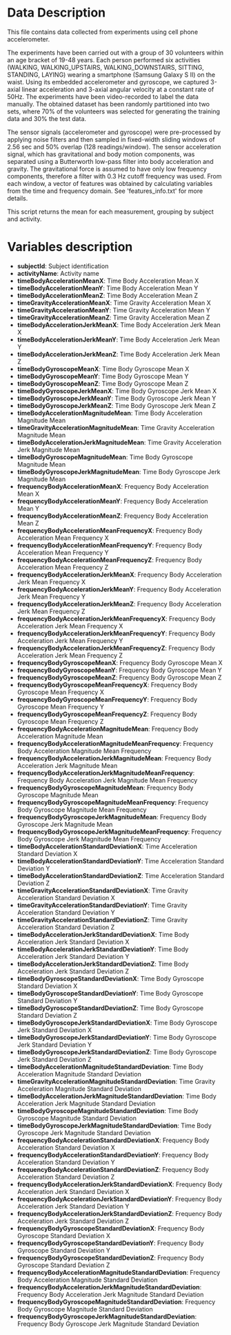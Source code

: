# Data Description

This file contains data collected from experiments using cell phone accelerometer.

The experiments have been carried out with a group of 30 volunteers within an age bracket of 19-48 years. Each person performed six activities (WALKING, WALKING_UPSTAIRS, WALKING_DOWNSTAIRS, SITTING, STANDING, LAYING) wearing a smartphone (Samsung Galaxy S II) on the waist. Using its embedded accelerometer and gyroscope, we captured 3-axial linear acceleration and 3-axial angular velocity at a constant rate of 50Hz. The experiments have been video-recorded to label the data manually. The obtained dataset has been randomly partitioned into two sets, where 70% of the volunteers was selected for generating the training data and 30% the test data. 

The sensor signals (accelerometer and gyroscope) were pre-processed by applying noise filters and then sampled in fixed-width sliding windows of 2.56 sec and 50% overlap (128 readings/window). The sensor acceleration signal, which has gravitational and body motion components, was separated using a Butterworth low-pass filter into body acceleration and gravity. The gravitational force is assumed to have only low frequency components, therefore a filter with 0.3 Hz cutoff frequency was used. From each window, a vector of features was obtained by calculating variables from the time and frequency domain. See 'features_info.txt' for more details. 

This script returns the mean for each measurement, grouping by subject and activity.

# Variables description

* **subjectId**: Subject identification
* **activityName**: Activity name
* **timeBodyAccelerationMeanX**: Time Body Acceleration Mean X
* **timeBodyAccelerationMeanY**: Time Body Acceleration Mean Y
* **timeBodyAccelerationMeanZ**: Time Body Acceleration Mean Z
* **timeGravityAccelerationMeanX**: Time Gravity Acceleration Mean X
* **timeGravityAccelerationMeanY**: Time Gravity Acceleration Mean Y
* **timeGravityAccelerationMeanZ**: Time Gravity Acceleration Mean Z
* **timeBodyAccelerationJerkMeanX**: Time Body Acceleration Jerk Mean X
* **timeBodyAccelerationJerkMeanY**: Time Body Acceleration Jerk Mean Y
* **timeBodyAccelerationJerkMeanZ**: Time Body Acceleration Jerk Mean Z
* **timeBodyGyroscopeMeanX**: Time Body Gyroscope Mean X
* **timeBodyGyroscopeMeanY**: Time Body Gyroscope Mean Y
* **timeBodyGyroscopeMeanZ**: Time Body Gyroscope Mean Z
* **timeBodyGyroscopeJerkMeanX**: Time Body Gyroscope Jerk Mean X
* **timeBodyGyroscopeJerkMeanY**: Time Body Gyroscope Jerk Mean Y
* **timeBodyGyroscopeJerkMeanZ**: Time Body Gyroscope Jerk Mean Z
* **timeBodyAccelerationMagnitudeMean**: Time Body Acceleration Magnitude Mean
* **timeGravityAccelerationMagnitudeMean**: Time Gravity Acceleration Magnitude Mean
* **timeBodyAccelerationJerkMagnitudeMean**: Time Gravity Acceleration Jerk Magnitude Mean
* **timeBodyGyroscopeMagnitudeMean**: Time Body Gyroscope Magnitude Mean
* **timeBodyGyroscopeJerkMagnitudeMean**: Time Body Gyroscope Jerk Magnitude Mean
* **frequencyBodyAccelerationMeanX**: Frequency Body Acceleration Mean X
* **frequencyBodyAccelerationMeanY**: Frequency Body Acceleration Mean Y
* **frequencyBodyAccelerationMeanZ**: Frequency Body Acceleration Mean Z
* **frequencyBodyAccelerationMeanFrequencyX**: Frequency Body Acceleration Mean Frequency X
* **frequencyBodyAccelerationMeanFrequencyY**: Frequency Body Acceleration Mean Frequency Y
* **frequencyBodyAccelerationMeanFrequencyZ**: Frequency Body Acceleration Mean Frequency Z
* **frequencyBodyAccelerationJerkMeanX**: Frequency Body Acceleration Jerk Mean Frequency X
* **frequencyBodyAccelerationJerkMeanY**: Frequency Body Acceleration Jerk Mean Frequency Y
* **frequencyBodyAccelerationJerkMeanZ**: Frequency Body Acceleration Jerk Mean Frequency Z
* **frequencyBodyAccelerationJerkMeanFrequencyX**: Frequency Body Acceleration Jerk Mean Frequency X
* **frequencyBodyAccelerationJerkMeanFrequencyY**: Frequency Body Acceleration Jerk Mean Frequency Y
* **frequencyBodyAccelerationJerkMeanFrequencyZ**: Frequency Body Acceleration Jerk Mean Frequency Z
* **frequencyBodyGyroscopeMeanX**: Frequency Body Gyroscope Mean X
* **frequencyBodyGyroscopeMeanY**: Frequency Body Gyroscope Mean Y
* **frequencyBodyGyroscopeMeanZ**: Frequency Body Gyroscope Mean Z
* **frequencyBodyGyroscopeMeanFrequencyX**: Frequency Body Gyroscope Mean Frequency X
* **frequencyBodyGyroscopeMeanFrequencyY**: Frequency Body Gyroscope Mean Frequency Y
* **frequencyBodyGyroscopeMeanFrequencyZ**: Frequency Body Gyroscope Mean Frequency Z
* **frequencyBodyAccelerationMagnitudeMean**: Frequency Body Acceleration Magnitude Mean
* **frequencyBodyAccelerationMagnitudeMeanFrequency**: Frequency Body Acceleration Magnitude Mean Frequency
* **frequencyBodyAccelerationJerkMagnitudeMean**: Frequency Body Acceleration Jerk Magnitude Mean
* **frequencyBodyAccelerationJerkMagnitudeMeanFrequency**: Frequency Body Acceleration Jerk Magnitude Mean Frequency
* **frequencyBodyGyroscopeMagnitudeMean**: Frequency Body Gyroscope Magnitude Mean
* **frequencyBodyGyroscopeMagnitudeMeanFrequency**: Frequency Body Gyroscope Magnitude Mean Frequency
* **frequencyBodyGyroscopeJerkMagnitudeMean**: Frequency Body Gyroscope Jerk Magnitude Mean
* **frequencyBodyGyroscopeJerkMagnitudeMeanFrequency**: Frequency Body Gyroscope Jerk Magnitude Mean Frequency
* **timeBodyAccelerationStandardDeviationX**: Time Acceleration Standard Deviation X
* **timeBodyAccelerationStandardDeviationY**: Time Acceleration Standard Deviation Y
* **timeBodyAccelerationStandardDeviationZ**: Time Acceleration Standard Deviation Z
* **timeGravityAccelerationStandardDeviationX**: Time Gravity Acceleration Standard Deviation X
* **timeGravityAccelerationStandardDeviationY**: Time Gravity Acceleration Standard Deviation Y
* **timeGravityAccelerationStandardDeviationZ**: Time Gravity Acceleration Standard Deviation Z
* **timeBodyAccelerationJerkStandardDeviationX**: Time Body Acceleration Jerk Standard Deviation X
* **timeBodyAccelerationJerkStandardDeviationY**: Time Body Acceleration Jerk Standard Deviation Y
* **timeBodyAccelerationJerkStandardDeviationZ**: Time Body Acceleration Jerk Standard Deviation Z
* **timeBodyGyroscopeStandardDeviationX**: Time Body Gyroscope Standard Deviation X
* **timeBodyGyroscopeStandardDeviationY**: Time Body Gyroscope Standard Deviation Y
* **timeBodyGyroscopeStandardDeviationZ**: Time Body Gyroscope Standard Deviation Z
* **timeBodyGyroscopeJerkStandardDeviationX**: Time Body Gyroscope Jerk Standard Deviation X
* **timeBodyGyroscopeJerkStandardDeviationY**: Time Body Gyroscope Jerk Standard Deviation Y
* **timeBodyGyroscopeJerkStandardDeviationZ**: Time Body Gyroscope Jerk Standard Deviation Z
* **timeBodyAccelerationMagnitudeStandardDeviation**: Time Body Acceleration Magnitude Standard Deviation
* **timeGravityAccelerationMagnitudeStandardDeviation**: Time Gravity Acceleration Magnitude Standard Deviation
* **timeBodyAccelerationJerkMagnitudeStandardDeviation**: Time Body Acceleration Jerk Magnitude Standard Deviation
* **timeBodyGyroscopeMagnitudeStandardDeviation**: Time Body Gyroscope Magnitude Standard Deviation
* **timeBodyGyroscopeJerkMagnitudeStandardDeviation**: Time Body Gyroscope Jerk Magnitude Standard Deviation
* **frequencyBodyAccelerationStandardDeviationX**: Frequency Body Acceleration Standard Deviation X
* **frequencyBodyAccelerationStandardDeviationY**: Frequency Body Acceleration Standard Deviation Y
* **frequencyBodyAccelerationStandardDeviationZ**: Frequency Body Acceleration Standard Deviation Z
* **frequencyBodyAccelerationJerkStandardDeviationX**: Frequency Body Acceleration Jerk Standard Deviation X
* **frequencyBodyAccelerationJerkStandardDeviationY**: Frequency Body Acceleration Jerk Standard Deviation Y
* **frequencyBodyAccelerationJerkStandardDeviationZ**: Frequency Body Acceleration Jerk Standard Deviation Z
* **frequencyBodyGyroscopeStandardDeviationX**: Frequency Body Gyroscope Standard Deviation X
* **frequencyBodyGyroscopeStandardDeviationY**: Frequency Body Gyroscope Standard Deviation Y
* **frequencyBodyGyroscopeStandardDeviationZ**: Frequency Body Gyroscope Standard Deviation Z
* **frequencyBodyAccelerationMagnitudeStandardDeviation**: Frequency Body Acceleration Magnitude Standard Deviation
* **frequencyBodyAccelerationJerkMagnitudeStandardDeviation**: Frequency Body Acceleration Jerk Magnitude Standard Deviation
* **frequencyBodyGyroscopeMagnitudeStandardDeviation**: Frequency Body Gyroscope Magnitude Standard Deviation
* **frequencyBodyGyroscopeJerkMagnitudeStandardDeviation**: Frequency Body Gyroscope Jerk Magnitude Standard Deviation
